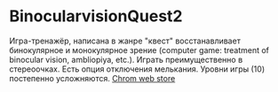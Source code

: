 # BinocularvisionQuest2
Игра-тренажёр, написана в жанре "квест" восстанавливает бинокулярное и монокулярное зрение (computer game: treatment of binocular vision, ambliopiya, etc.). Играть преимущественно в стереоочках. Есть опция отключения мелькания.  Уровни игры (10) постепенно усложняются. 
<a href="https://chrome.google.com/webstore/detail/binocularvisionquest2/mnibidelpnkjjpbafadiibcaafjhppjk?utm_source=plus"> Chrom web store</a>
